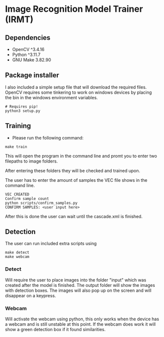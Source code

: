 # Image Recognition Model Trainer (IRMT)


## Dependencies
- OpenCV ^3.4.16
- Python ^3.11.7
- GNU Make 3.82.90

## Package installer

I also included a simple setup file that will download the required files. OpenCV requires some tinkering to work on windows devices by placing the bin in the windows environment variables.

```
# Requires pip!
python3 setup.py    
```


## Training
- Please run the following command:
```
make train
```
This will open the program in the command line and promt you to enter two filepaths to image folders.

After entering these folders they will be checked and trained upon. 

The user has to enter the amount of samples the VEC file shows in the command line.

```
VEC CREATED
Confirm sample count
python scripts/confirm_samples.py
CONFIRM SAMPLES: <user input here>
```

After this is done the user can wait until the cascade.xml is finished.

## Detection

The user can run included extra scripts using

```
make detect
make webcam
```
### Detect 
Will require the user to place images into the folder "input" which was created after the model is finished. The output folder will show the images with detection boxes. The images will also pop up on the screen and will disappear on a keypress.

### Webcam 
Will activate the webcam using python, this only works when the device has a webcam and is still unstable at this point. If the webcam does work it will show a green detection box if it found similarities.
